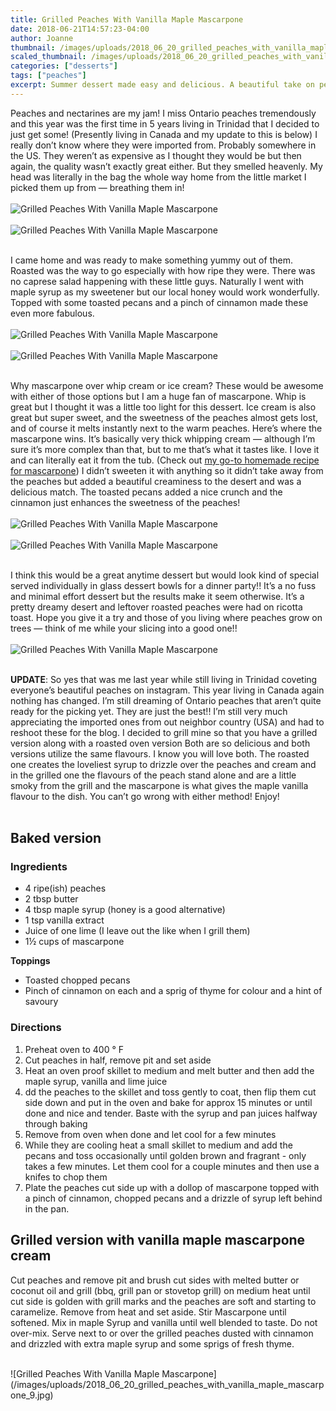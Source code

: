 ```yaml
---
title: Grilled Peaches With Vanilla Maple Mascarpone
date: 2018-06-21T14:57:23-04:00
author: Joanne
thumbnail: /images/uploads/2018_06_20_grilled_peaches_with_vanilla_maple_mascarpone_1.jpg
scaled_thumbnail: /images/uploads/2018_06_20_grilled_peaches_with_vanilla_maple_mascarpone_0.jpg
categories: ["desserts"]
tags: ["peaches"]
excerpt: Summer dessert made easy and delicious. A beautiful take on peaches and cream
---
```


Peaches and nectarines are my jam! I miss Ontario peaches tremendously and this year was the first time in 5 years living in Trinidad that I decided to just get some! (Presently living in Canada and my update to this is below) I really don’t know where they were imported from. Probably somewhere in the US. They weren’t as expensive as I thought they would be but then again, the quality wasn’t exactly great either. But they smelled heavenly. My head was literally in the bag the whole way home from the little market I picked them up from — breathing them in!
</br>
</br>
![Grilled Peaches With Vanilla Maple Mascarpone](/images/uploads/2018_06_20_grilled_peaches_with_vanilla_maple_mascarpone_2.jpg)
</br>
</br>
![Grilled Peaches With Vanilla Maple Mascarpone](/images/uploads/2018_06_20_grilled_peaches_with_vanilla_maple_mascarpone_3.jpg)
</br>
</br>

I came home and was ready to make something yummy out of them. Roasted was the way to go especially with how ripe they were. There was no caprese salad happening with these little guys. Naturally I went with maple syrup as my sweetener but our local honey would work wonderfully. Topped with some toasted pecans and a pinch of cinnamon made these even more fabulous.
</br>
</br>
![Grilled Peaches With Vanilla Maple Mascarpone](/images/uploads/2018_06_20_grilled_peaches_with_vanilla_maple_mascarpone_4.jpg)
</br>
</br>
![Grilled Peaches With Vanilla Maple Mascarpone](/images/uploads/2018_06_20_grilled_peaches_with_vanilla_maple_mascarpone_5.jpg)
</br>
</br>

Why mascarpone over whip cream or ice cream? These would be awesome with either of those options but I am a huge fan of mascarpone. Whip is great but I thought it was a little too light for this dessert. Ice cream is also great but super sweet, and the sweetness of the peaches almost gets lost, and of course it melts instantly next to the warm peaches. Here’s where the mascarpone wins. It’s basically very thick whipping cream — although I’m sure it’s more complex than that, but to me that’s what it tastes like. I love it and can literally eat it from the tub. (Check out [my go-to homemade recipe for mascarpone](https://www.oliveandmango.com/strawberry-tiramisu-eggless/)) I didn’t sweeten it with anything so it didn’t take away from the peaches but added a beautiful creaminess to the desert and was a delicious match. The toasted pecans added a nice crunch and the cinnamon just enhances the sweetness of the peaches!
</br>
</br>
![Grilled Peaches With Vanilla Maple Mascarpone](/images/uploads/2018_06_20_grilled_peaches_with_vanilla_maple_mascarpone_6.jpg)
</br>
</br>
![Grilled Peaches With Vanilla Maple Mascarpone](/images/uploads/2018_06_20_grilled_peaches_with_vanilla_maple_mascarpone_7.jpg)
</br>
</br>

I think this would be a great anytime dessert but would look kind of special served individually in glass dessert bowls for a dinner party!! It’s a no fuss and minimal effort dessert but the results make it seem otherwise. It’s a pretty dreamy desert and leftover roasted peaches were had on ricotta toast. Hope you give it a try and those of you living where peaches grow on trees — think of me while your slicing into a good one!!
</br>
</br>
![Grilled Peaches With Vanilla Maple Mascarpone](/images/uploads/2018_06_20_grilled_peaches_with_vanilla_maple_mascarpone_8.jpg)
</br>
</br>

__UPDATE__: So yes that was me last year while still living in Trinidad coveting everyone’s beautiful peaches on instagram. This year living in Canada again nothing has changed. I’m still dreaming of Ontario peaches that aren’t quite ready for the picking yet. They are just the best!! I’m still very much appreciating the imported ones from out neighbor country (USA) and had to reshoot these for the blog. I decided to grill mine so that you have a grilled version along with a roasted oven version Both are so delicious and both versions utilize the same flavours. I know you will love both. The roasted one creates the loveliest syrup to drizzle over the peaches and cream and in the grilled one the flavours of the peach stand alone and are a little smoky from the grill and the mascarpone is what gives the maple vanilla flavour to the dish. You can’t go wrong with either method! Enjoy!
</br>
</br>

## Baked version

### Ingredients

* 4 ripe(ish) peaches
* 2 tbsp butter
* 4 tbsp maple syrup (honey is a good alternative)
* 1 tsp vanilla extract
* Juice of one lime (I leave out the like when I grill them)
* 1½ cups of mascarpone

__Toppings__ 

* Toasted chopped pecans 
* Pinch of cinnamon on each and a sprig of thyme for colour and a hint of savoury

### Directions
1. Preheat oven to 400 ° F
1. Cut peaches in half, remove pit and set aside
1. Heat an oven proof skillet to medium and melt butter and then add the maple syrup, vanilla and lime juice
1. dd the peaches to the skillet and toss gently to coat, then flip them cut side down and put in the oven and bake for approx 15 minutes or until done and nice and tender. Baste with the syrup and pan juices halfway through baking
1. Remove from oven when done and let cool for a few minutes
1. While they are cooling heat a small skillet to medium and add the pecans and toss occasionally until golden brown and fragrant - only takes a few minutes. Let them cool for a couple minutes and then use a knifes to chop them
1. Plate the peaches cut side up with a dollop of mascarpone topped with a pinch of cinnamon, chopped pecans and a drizzle of syrup left behind in the pan.

## Grilled version with vanilla maple mascarpone cream

Cut peaches and remove pit and brush cut sides with melted butter or coconut oil and grill (bbq, grill pan or stovetop grill) on medium heat until cut side is golden with grill marks and the peaches are soft and starting to caramelize. Remove from heat and set aside. Stir Mascarpone until softened. Mix in maple Syrup and vanilla until well blended to taste. Do not over-mix. Serve next to or over the grilled peaches dusted with cinnamon and drizzled with extra maple syrup and some sprigs of fresh thyme.

</br>
![Grilled Peaches With Vanilla Maple Mascarpone](/images/uploads/2018_06_20_grilled_peaches_with_vanilla_maple_mascarpone_9.jpg)
